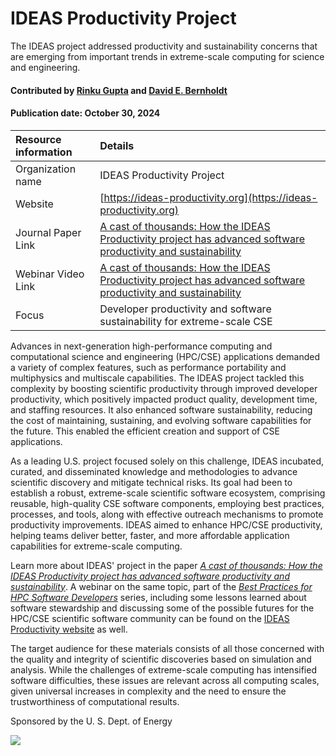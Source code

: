 # IDEAS Productivity Project
<!-- deck text start --> 
The IDEAS project addressed productivity and sustainability concerns that are emerging from important trends in extreme-scale computing for science and engineering.
<!-- deck text end --> 

#### Contributed by [Rinku Gupta](http://github.com/rinkug) and [David E. Bernholdt](http://github.com/bernhold) 
#### Publication date: October 30, 2024

Resource information | Details 
:--- | :--- 
Organization name  | IDEAS  Productivity Project
Website  | [https://ideas-productivity.org](https://ideas-productivity.org)
Journal Paper Link| [A cast of thousands: How the IDEAS Productivity project has advanced software productivity and sustainability](https://doi.org/10.1109/MCSE.2024.3383799)
Webinar Video Link | [A cast of thousands: How the IDEAS Productivity project has advanced software productivity and sustainability](https://ideas-productivity.org/events/hpcbp-080-ideas)
Focus | Developer productivity and software sustainability for extreme-scale CSE

Advances in next-generation high-performance computing and computational science and engineering (HPC/CSE) applications demanded a variety of complex features, such as performance portability and multiphysics and multiscale capabilities. 
The IDEAS project tackled this complexity by boosting scientific productivity through improved developer productivity, which positively impacted product quality, development time, and staffing resources. 
It also enhanced software sustainability, reducing the cost of maintaining, sustaining, and evolving software capabilities for the future. 
This enabled the efficient creation and support of CSE applications.

As a leading U.S. project focused solely on this challenge, IDEAS incubated, curated, and disseminated knowledge and methodologies to advance scientific discovery and mitigate technical risks. 
Its goal had been to establish a robust, extreme-scale scientific software ecosystem, comprising reusable, high-quality CSE software components, employing best practices, processes, and tools, along with effective outreach mechanisms to promote productivity improvements. 
IDEAS aimed to enhance HPC/CSE productivity, helping teams deliver better, faster, and more affordable application capabilities for extreme-scale computing.

Learn more about IDEAS' project in the paper *[A cast of thousands: How the IDEAS Productivity project has advanced software productivity and sustainability](https://doi.org/10.1109/MCSE.2024.3383799)*. 
A webinar on the same topic, part of the *[Best Practices for HPC Software Developers](https://ideas-productivity.org/resources/series/hpc-best-practices-webinars/)* series, including some lessons learned about software stewardship and discussing some of the possible futures for the HPC/CSE scientific software community can be found on the [IDEAS Productivity website](https://ideas-productivity.org/events/hpcbp-080-ideas) as well.

The target audience for these materials consists of all those concerned with the quality and integrity of scientific discoveries based on simulation and analysis. While the challenges of extreme-scale computing has intensified software difficulties, these issues are relevant across all computing scales, given universal increases in complexity and the need to ensure the trustworthiness of computational results.

Sponsored by the U. S. Dept. of Energy

<img src='../images/IDEAS_logo_small.png' class='logo' />


<!---
Publish: yes
Topics: Projects and organizations
Pinned: no
RSS update: 2020-02-13
--->

